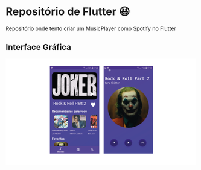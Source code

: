 # Repositório de Flutter 😆

Repositório onde tento criar um MusicPlayer como Spotify no Flutter 

## Interface Gráfica

<img src="screenshot/image1.png">